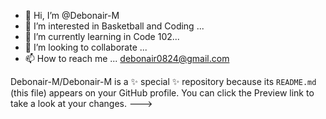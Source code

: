 - 👋 Hi, I’m @Debonair-M
- 👀 I’m interested in Basketball and Coding ...
- 🌱 I’m currently learning in Code 102...
- 💞️ I’m looking to collaborate ...
- 📫 How to reach me ... debonair0824@gmail.com


Debonair-M/Debonair-M is a ✨ special ✨ repository because its `README.md` (this file) appears on your GitHub profile.
You can click the Preview link to take a look at your changes.
--->

